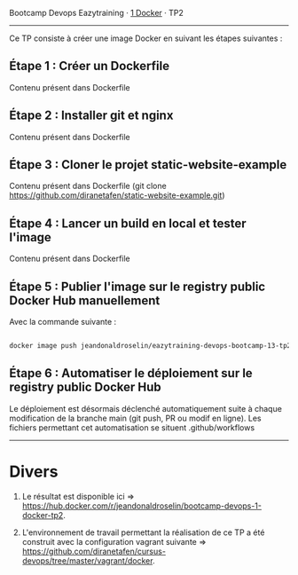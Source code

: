 Bootcamp Devops Eazytraining · [1 Docker](../) · TP2

----------

Ce TP consiste à créer une image Docker en suivant les étapes suivantes : 

## Étape 1 : Créer un Dockerfile

Contenu présent dans Dockerfile

## Étape 2 : Installer git et nginx

Contenu présent dans Dockerfile

## Étape 3 : Cloner le projet static-website-example

Contenu présent dans Dockerfile (git clone https://github.com/diranetafen/static-website-example.git)

## Étape 4 : Lancer un build en local et tester l'image

Contenu présent dans Dockerfile

## Étape 5 : Publier l'image sur le registry public Docker Hub manuellement

Avec la commande suivante :

```bash

docker image push jeandonaldroselin/eazytraining-devops-bootcamp-13-tp2:latest

```
## Étape 6 : Automatiser le déploiement sur le registry public Docker Hub

Le déploiement est désormais déclenché automatiquement suite à chaque modification de la branche main (git push, PR ou modif en ligne). Les fichiers permettant cet automatisation se situent .github/workflows


----

# Divers

1) Le résultat est disponible ici => https://hub.docker.com/r/jeandonaldroselin/bootcamp-devops-1-docker-tp2.

2) L'environnement de travail permettant la réalisation de ce TP a été construit avec la configuration vagrant suivante => https://github.com/diranetafen/cursus-devops/tree/master/vagrant/docker.